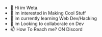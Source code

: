 - 👋 Hi im Weta.
- 👀 im interested in Making Cool Stuff
- 🌱 im currently learning Web Dev/Hacking
- 💞️ im Looking to collaborate on Dev
- 📫 How To Reach me? ON Discord

<!---
**Weta-The-Cat-20203/Weta-The-Cat-20203** is a ✨ special ✨ repository because its `README.md` (this file) appears on your GitHub profile.
You can click the Preview link to take a look at your changes.
--->
